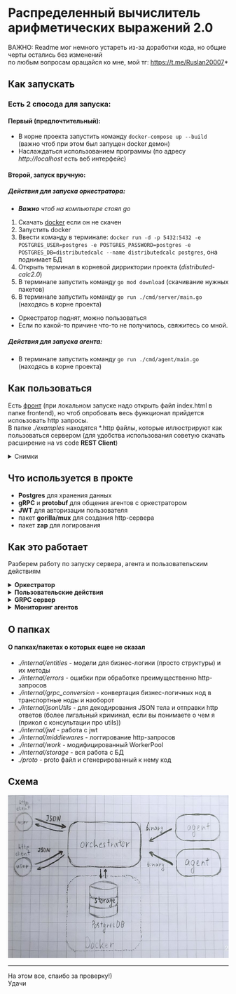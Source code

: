 # Распределенный вычислитель арифметических выражений 2.0

ВАЖНО: Readme мог немного устареть из-за доработки кода, но общие черты остались без изменений<br>
по любым вопросам оращайся ко мне, мой тг: https://t.me/Ruslan20007*


## Как запускать
  ### Есть 2 спосода для запуска:
  #### Первый (предпочтительный):
  - В корне проекта запустить команду `docker-compose up --build` (важно чтоб при этом был запущен docker демон)
  - Наслаждаться использованием программы (по адресу *http://localhost* есть веб интерфейс)
  #### Второй, запуск вручную:
  ##### Действия для запуска оркестратора:
  * ***Важно** чтоб на компьютере стоял go*
  1. Скачать <a href="https://docs.docker.com/get-docker/" >docker</a> если он не скачен
  2. Запустить docker
  3. Ввести команду в терминале: ```docker run -d -p 5432:5432 -e POSTGRES_USER=postgres -e POSTGRES_PASSWORD=postgres -e POSTGRES_DB=distributedcalc --name distributedcalc postgres```, она поднимает БД
  4. Открыть терминал в корневой дирриктории проекта (*distributed-calc2.0*)
  5. В терминале запустить команду ```go mod download``` (скачивание нужных пакетов)
  6. В терминале запустить команду ```go run ./cmd/server/main.go``` (находясь в корне проекта)
  * Оркестратор поднят, можно пользоваться
  * Если по какой-то причине что-то не получилось, свяжитесь со мной.

  ##### Действия для запуска агента:
  *  В терминале запустить команду ```go run ./cmd/agent/main.go``` (находясь в корне проекта)


## Как пользоваться
Есть [фронт](http://localhost) (при локальном запуске надо открыть файл index.html в папке frontend), но чтоб опробовать весь функционал прийдется испоьзовать http запросы.<br>
В папке *./examples* находятся *.http файлы, которые иллюстрируют как пользоваться сервером (для удобства использования советую скачать расширение на vs code **REST Client**)
<details>
  <summary>Снимки</summary>
  <img src="images/re_ex.png">
  <img src="images/lo_ex.png">
  <i>В поле <b>Authorization: Border</b> вставте jwt токен который пришел в качестве тела ответа при авторизации (login)</i>
  <img src="images/op_ex.png">
  <img src="images/po_ex.png">
  <img src="images/ge_ex.png">
  <img src="images/gs_ex.png">
</details>

## Что используется в прокте
* **Postgres** для хранения данных
* **gRPC** и **protobuf** для общения агентов с оркестратором 
* **JWT** для авторизации пользователя
* пакет **gorilla/mux** для создания http-сервера
* пакет **zap** для логирования

## Как это работает
Разберем работу по запуску сервера, агента и пользовательским действиям
<details>
  <summary><b>Оркестратор</b></summary>

  
### Запуск оркестратора
В файле **./cmd/server/main.go** производится запуск сервера:
  * Инициализируется логгер
  * Создается контекст сервера
  * В двух отдельных горутинах запускаются 2 сервера:
    * Http-сервер (по умолчанию по адрессу <a href="localhost:8080/api/">localhost:8080</a>)
    * gRPC-сервер (по умолчанию по адрессу <a href="localhost:5000">localhost:5000</a>)
  * Ожидается остановка сервера с помощью команды *ctrl+C*, после чего закрывается контекст и все приложение в целом

### Устройство оркестратора
В файле **./internal/orchestrator/orchestrator.go** находится сборка и запуск оркестратора:
#### Иницилизация (New)
* Создается роутер
* Инициализируется конфиг
* Подключаемся к БД и создаем таблицы (если их нет)
* Создаются хэндлеры для http-запросов и привязываются к подроутеру */api* (это значит что ко всем запросам будет прибавлятся в начале пути */api*)
* Создается gRPC-сервер для получения запросов агентов
#### Запуск (Run)
* *RunServer* - запускает http-сервер по указаному ранее адресу
* *RunGrpcServer* - запускает gRPC-сервер по указаному ранее адресу
</details>

<details>
  <summary><b>Пользовательские действия</b></summary>

### Сртуктура
  Все что может делать http/grpc клиент (пользователь/агент) прописанно в папке *./internal/use_cases*<br>
  На каждое действие есть своя папка (*к примеру registrete_user, login_ser и тд...*), в которых:
  * **endpoint.go** - точка сбора сервиса (проще говря хэндлера) для этого действия (есть во всех папках)
  * **repo.go** - интерфейс, который должна реализовывать БД (почти во всех папках)
  * **service.go** - бизнес логика сервиса (хэндлера) (почти во всех папках)
  * **type.go** - структуры для декодинга тела запроса и отправления ответа (почти во всех папках)

#### registrate_user
  * Декодим запрос в структуру
  * Хэшируем пароль и созраняем в базу 
  * Если все успешно возвращаем пользователю статус **201**, иначе ошибку **4XX/500**

#### login_user
  * Декодим запрос в структуру
  * Достаем из БД пользователя по имени
  * если пароли совпадают генерируем JWT-токен (во всех последующих запросах его надо передавать в Header Authorization)
  * Если все успешно возвращаем пользователю JWT-токен и статус **200**, иначе ошибку **4XX/500**

#### post_expression
  * Проверяем токен
  * Если токен есть и корректен, берем из него **UserId**
  * Декодим запрос в структуру
  * Если **Exit_id** (идемпотентный ключ) уникален, парсим выражение (NewExpression)
  * Если парсинг прошел успешно, сохраняем его и его ноды (подвыражения) в БД 
  * Если все успешно возвращаем пользователю статус **201**, иначе ошибку **400/500**

#### get_expression
  * Проверяем токен
  * Если токен есть и корректен, берем из него **UserId**
  * Декодим запрос в структуру
  * Берем из БД выражение по его **Exit_id** (если оно принадлежит этому пользовательу)
  * Если все успешно возвращаем пользователю выражение и статус **200**, иначе ошибку **4XX/500**

#### get_expression
  * Проверяем токен
  * Если токен есть и корректен, берем из него **UserId**
  * Берем из БД выражения, которые принадлежат этому пользовательу
  * Если все успешно возвращаем пользователю выражения и статус **200**, иначе ошибку **4XX/500**


#### editoperation
  Наимение понятная часть в ТЗ, которую я понял так:
  Любой авторизованный пользователь может изменить общие настройки времени выполнения операции, и при перезагрузке они не должны сохранятся.
  * Если токен есть и корректен, декодим запрос в структуру 
  * Сохраняем новое время выполнения в конфиг
  * Если все успешно возвращаем пользователю статус **200**, иначе ошибку **400/500**

</details>

<details>
  <summary><b>GRPC сервер</b></summary>

#### Создание Сервера
  Создается структура, которая будет реализовывать интерфейс, прописанный в *proto файле*; принимат на вход интерфейс для работы с БД.

#### Метод GetNodes
  * Нужен для того чтобы агент мог запросить ноды для вычисления
  * Берет ноды из БД у которых статус *ready* (готовы к вычислению), выставляет им статус *inProgress* и назначает агента (записывает его в поле AgentId)
  * Конвертирует ноды в ноды которые прописанны в *proto файле*
  * Отправляет Агенту ноды и врямя выполнений операций, в случае ошибки, пишет в лог

#### Метод TakeHeartBeat
  * Нужен для регистрации агентов у оркестратора (в памяти) и проверки тут ли ещё агент
  * Если агент зарегистрирован, изменим ему время *последнего визита*
  * Если агент новый, запишем в память 

#### Метод EditNode
  * Нужен для того чтобы агент мог записать готовую ноду
  * Конвертирует запрос в ноду
  * Сохраняем ноду в БД
  * Если у ноды статус *error*, выставим выражение и его ноды в статус *error*
  * Если у ноды нет родительской ноды (то есть главная, последняя нода), выставим выражение и его ноды в статус *done*, и запишем ответ в выражение
  * Иначе берем родительскую ноду пришедщей ноды, изменяем ее на основании дочерних нод (если дочерние ноды посчитаны выставляем ее в статут *ready*)

</details>

<details>
  <summary><b>Мониторинг агентов</b></summary>
 
 <br>

 * Папка **./internal/agent/agent_List.go** содержит мапу агентв, где ключ - id агента, значеине - время *последнего визита* (heardBeat-а)
 * Метод **LostAgentCollector** (вызывается в оркестраторе) запускает горутину, которая раз в установленный промежуток времени проверяет агентов - если их *последний визит* был давнее чем этот временной промежуток, он удаляется и все ноды которые были записаны на него устанавливаются в статус *ready*

</details>

## О папках
#### О папках/пакетах о которых ещее не сказал
* *./internal/entities* - модели для бизнес-логики (просто структуры) и их методы
* *./internal/errors* - ошибки при обработке преимущественно http-запросов
* *./internal/grpc_conversion* - конвертация бизнес-логичных нод в транспортные ноды и наоборот
* *./internal/jsonUtils* - для декодирования JSON тела и отправки http ответов (более лигальный криминал, если вы понимаете о чем я (прикол с консультации про utils))
* *./internal/jwt* - работа с jwt
* *./internal/middlewares* - логгирование http-запросов
* *./internal/work* - модифицированный WorkerPool
* *./internal/storage* - вся работа с БД
* *./proto* - proto файл и сгенерированный к нему код

## Схема
  <img src="images/schema.jpg">
  
---
На этом все, спаибо за проверку!)<br>
Удачи
